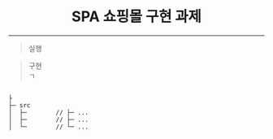 
<h1 align="center">SPA 쇼핑몰 구현 과제
</h1>

**** 

>실행 


>구현  
ㄱ


```

├
├─ src         
│  ├─        // ├─ ...
│  ├─        // ├─ ...
│  └─        // └─ ...

```

